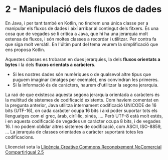 # <a name="main"></a>**2 - Manipulació dels fluxos de dades**

En Java, i per tant també en Kotlin, no tindrem una única classe per a manipular els fluxos de dades i així arribar al contingut dels fitxers. És una cosa que de vegades se li critica a Java, que hi ha una jerarquia molt extensa de fluxos, i són moltes classes a recordar i utilitzar. Per contra fa que siga molt versàtil. En l'últim punt del tema veurem la simplificació que ens proposa Kotlin.

Aquestes classes es trobaran en dues jerarquies, la dels **fluxos orientats a bytes** i la dels **fluxos orientats a caràcters**.

- Si les nostres dades són numèriques o de qualsevol altre tipus que puguem imaginar (imatges per exemple), ens convindran les primeres.
- Si la informació és de caràcters, haurem d'utilitzar la segona jerarquia.

La raó de que existesca aquesta segona jerarquia orientada a caràcters és la multitud de sistemes de codificació existents. Com havíem comentat en la pregunta anterior, Java utilitza internament codificació UNICODE de 16 bits (UTF-16), on cada caràcter ocupa 16 bits i així poder suportar tots els llenguatges com el grec, àrab, ciríl·lic, xinès, .... Però UTF-8 està molt estés, i en aquesta codificació de vegades un caràcter ocupa 8 bits, i de vegades 16. I no podem oblidar altres sistemes de codificació, com ASCII, ISO-8859, ... La jerarquia de classes orientades a caràcter suportarà totes les codificacions.




Llicenciat sota la [Llicència Creative Commons Reconeixement NoComercial CompartirIgual 2.5](http://creativecommons.org/licenses/by-nc-sa/2.5/)

